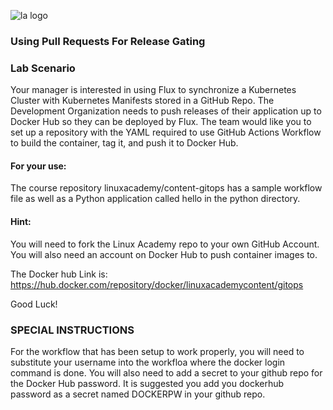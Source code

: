 ![la logo](https://user-images.githubusercontent.com/42839573/67322755-818e9400-f4df-11e9-97c1-388bf357353d.png)

### Using Pull Requests For Release Gating

### Lab Scenario

Your manager is interested in using Flux to synchronize a Kubernetes Cluster with Kubernetes Manifests stored in a GitHub Repo. The Development Organization needs to push releases of their application up to Docker Hub so they can be deployed by Flux. The team would like you to set up a repository with the YAML required to use GitHub Actions Workflow to build the container, tag it, and push it to Docker Hub.

#### For your use:

The course repository linuxacademy/content-gitops has a sample workflow file as well as a Python application called hello in the python directory.

#### Hint:
You will need to fork the Linux Academy repo to your own GitHub Account. You will also need an account on Docker Hub to push container images to.

The Docker hub Link is:
https://hub.docker.com/repository/docker/linuxacademycontent/gitops

Good Luck!

### SPECIAL INSTRUCTIONS

For the workflow that has been setup to work properly, you will need to substitute your username into the workfloa where the docker login command is done. You will also need to add a secret to your github repo for the Docker Hub password. It is suggested you add you dockerhub password as a secret named DOCKERPW in your github repo.


